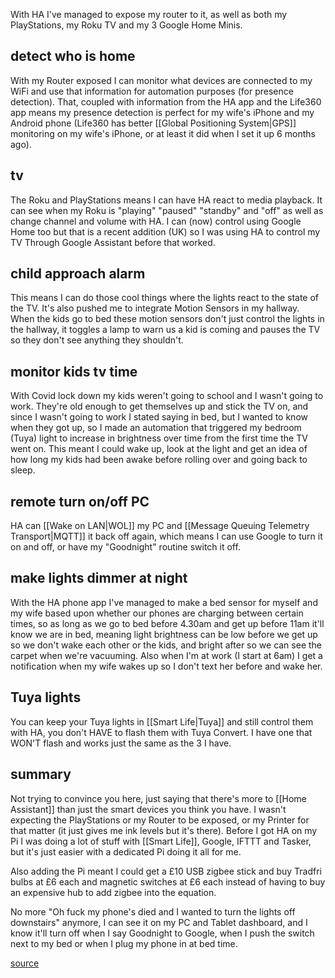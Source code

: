 With HA I've managed to expose my router to it, as well as both my PlayStations, my Roku TV and my 3 Google Home Minis.
## detect who is home
With my Router exposed I can monitor what devices are connected to my WiFi and use that information for automation purposes (for presence detection). That, coupled with information from the HA app and the Life360 app means my presence detection is perfect for my wife's iPhone and my Android phone (Life360 has better [[Global Positioning System|GPS]] monitoring on my wife's iPhone, or at least it did when I set it up 6 months ago).
## tv
The Roku and PlayStations means I can have HA react to media playback. It can see when my Roku is "playing" "paused" "standby" and "off" as well as change channel and volume with HA. I can (now) control using Google Home too but that is a recent addition (UK) so I was using HA to control my TV Through Google Assistant before that worked.
## child approach alarm
This means I can do those cool things where the lights react to the state of the TV. It's also pushed me to integrate Motion Sensors in my hallway. When the kids go to bed these motion sensors don't just control the lights in the hallway, it toggles a lamp to warn us a kid is coming and pauses the TV so they don't see anything they shouldn't.

## monitor kids tv time
With Covid lock down my kids weren't going to school and I wasn't going to work. They're old enough to get themselves up and stick the TV on, and since I wasn't going to work I stated saying in bed, but I wanted to know when they got up, so I made an automation that triggered my bedroom (Tuya) light to increase in brightness over time from the first time the TV went on. This meant I could wake up, look at the light and get an idea of how long my kids had been awake before rolling over and going back to sleep.

## remote turn on/off PC
HA can [[Wake on LAN|WOL]] my PC and [[Message Queuing Telemetry Transport|MQTT]] it back off again, which means I can use Google to turn it on and off, or have my "Goodnight" routine switch it off.

## make lights dimmer at night
With the HA phone app I've managed to make a bed sensor for myself and my wife based upon whether our phones are charging between certain times, so as long as we go to bed before 4.30am and get up before 11am it'll know we are in bed, meaning light brightness can be low before we get up so we don't wake each other or the kids, and bright after so we can see the carpet when we're vacuuming. Also when I'm at work (I start at 6am) I get a notification when my wife wakes up so I don't text her before and wake her.
## Tuya lights
You can keep your Tuya lights in [[Smart Life|Tuya]] and still control them with HA, you don't HAVE to flash them with Tuya Convert. I have one that WON'T flash and works just the same as the 3 I have.

## summary
Not trying to convince you here, just saying that there's more to [[Home Assistant]] than just the smart devices you think you have. I wasn't expecting the PlayStations or my Router to be exposed, or my Printer for that matter (it just gives me ink levels but it's there). Before I got HA on my Pi I was doing a lot of stuff with [[Smart Life]], Google, IFTTT and Tasker, but it's just easier with a dedicated Pi doing it all for me.

Also adding the Pi meant I could get a £10 USB zigbee stick and buy Tradfri bulbs at £6 each and magnetic switches at £6 each instead of having to buy an expensive hub to add zigbee into the equation.

No more "Oh fuck my phone's died and I wanted to turn the lights off downstairs" anymore, I can see it on my PC and Tablet dashboard, and I know it'll turn off when I say Goodnight to Google, when I push the switch next to my bed or when I plug my phone in at bed time.

[source](https://www.reddit.com/r/homeautomation/comments/j5g125/comment/g7x0cj4/)
